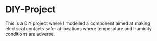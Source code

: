# DIY-Project
This is a DIY project where I modelled a component aimed at making electrical contacts safer at locations where temperature and humidity conditions are adverse.
